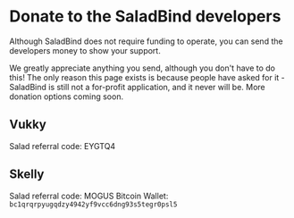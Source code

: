 # Donate to the SaladBind developers
Although SaladBind does not require funding to operate, you can send the developers money to show your support.

We greatly appreciate anything you send, although you don't have to do this! The only reason this page exists is because people have asked for it - SaladBind is still not a for-profit application, and it never will be. More donation options coming soon.

## Vukky

Salad referral code: EYGTQ4

## Skelly

Salad referral code: MOGUS
Bitcoin Wallet: `bc1qrqrpyugqdzy4942yf9vcc6dng93s5tegr0psl5`
